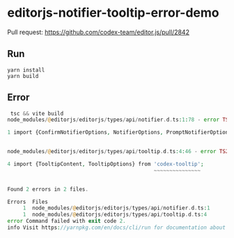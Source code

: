 # editorjs-notifier-tooltip-error-demo

Pull request: https://github.com/codex-team/editor.js/pull/2842

## Run

```
yarn install
yarn build
```

## Error

```php
 tsc && vite build
node_modules/@editorjs/editorjs/types/api/notifier.d.ts:1:78 - error TS2307: Cannot find module 'codex-notifier' or its corresponding type declarations.

1 import {ConfirmNotifierOptions, NotifierOptions, PromptNotifierOptions} from 'codex-notifier';
                                                                               ~~~~~~~~~~~~~~~~

node_modules/@editorjs/editorjs/types/api/tooltip.d.ts:4:46 - error TS2307: Cannot find module 'codex-tooltip' or its corresponding type declarations.

4 import {TooltipContent, TooltipOptions} from 'codex-tooltip';
                                               ~~~~~~~~~~~~~~~


Found 2 errors in 2 files.

Errors  Files
     1  node_modules/@editorjs/editorjs/types/api/notifier.d.ts:1
     1  node_modules/@editorjs/editorjs/types/api/tooltip.d.ts:4
error Command failed with exit code 2.
info Visit https://yarnpkg.com/en/docs/cli/run for documentation about this command.
```
